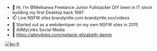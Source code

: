 - 👋 Hi, I’m @Melkanea Freelance Junior Fullstacker DIY been in IT since building my first Desktop back 1997
- 📫 Live NSFW sites brandyntte.com  brandyntte.xxx/videos
- 🌱 Started out as a webdevloper on my own NSFW sites in 2015 
- 👋 AllMyLinks Social Media
- 👋 https://allmylinks.com/melanie-elizabeth-damm

[![ko-fi](https://ko-fi.com/img/githubbutton_sm.svg)](https://ko-fi.com/V7V22WXWS)


